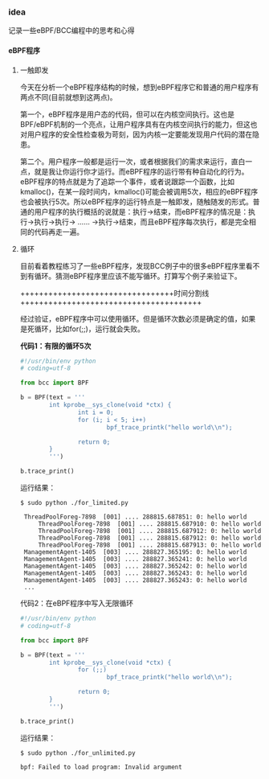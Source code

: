 ### idea

记录一些eBPF/BCC编程中的思考和心得

#### eBPF程序

1. 一触即发

   今天在分析一个eBPF程序结构的时候，想到eBPF程序它和普通的用户程序有两点不同(目前就想到这两点)。

   第一个，eBPF程序是用户态的代码，但可以在内核空间执行。这也是BPF/eBPF机制的一个亮点，让用户程序具有在内核空间执行的能力，但这也对用户程序的安全性检查极为苛刻，因为内核一定要能发现用户代码的潜在隐患。

   第二个。用户程序一般都是运行一次，或者根据我们的需求来运行，直白一点，就是我让你运行你才运行。而eBPF程序的运行带有种自动化的行为。eBPF程序的特点就是为了追踪一个事件，或者说跟踪一个函数，比如kmalloc()，在某一段时间内，kmalloc()可能会被调用5次，相应的eBPF程序也会被执行5次。所以eBPF程序的运行特点是一触即发，随触随发的形式。普通的用户程序的执行概括的说就是：执行->结束，而eBPF程序的情况是：执行->执行->执行-> …… ->执行->结束，而且eBPF程序每次执行，都是完全相同的代码再走一遍。

2. 循环

   目前看着教程练习了一些eBPF程序，发现BCC例子中的很多eBPF程序里看不到有循环。猜测eBPF程序里应该不能写循环。打算写个例子来验证下。

   +++++++++++++++++++++++++++++++++时间分割线+++++++++++++++++++++++++++++++++++++++

   经过验证，eBPF程序中可以使用循环。但是循环次数必须是确定的值，如果是死循环，比如for(;;)，运行就会失败。

   **代码1：有限的循环5次**

   ```python
   #!/usr/bin/env python
   # coding=utf-8
   
   from bcc import BPF
   
   b = BPF(text = '''
           int kprobe__sys_clone(void *ctx) {
                   int i = 0;
                   for (i; i < 5; i++)  
                           bpf_trace_printk("hello world\\n");
   
                   return 0;
           }
           ''')
   
   b.trace_print()
   
   ```

   运行结果：

   ```shell
   $ sudo python ./for_limited.py
   
   	ThreadPoolForeg-7898  [001] .... 288815.687851: 0: hello world
    	ThreadPoolForeg-7898  [001] .... 288815.687910: 0: hello world
    	ThreadPoolForeg-7898  [001] .... 288815.687912: 0: hello world
    	ThreadPoolForeg-7898  [001] .... 288815.687912: 0: hello world
    	ThreadPoolForeg-7898  [001] .... 288815.687913: 0: hello world
    ManagementAgent-1405  [003] .... 288827.365195: 0: hello world
    ManagementAgent-1405  [003] .... 288827.365241: 0: hello world
    ManagementAgent-1405  [003] .... 288827.365242: 0: hello world
    ManagementAgent-1405  [003] .... 288827.365243: 0: hello world
    ManagementAgent-1405  [003] .... 288827.365243: 0: hello world
    ...
   
   ```

   代码2：在eBPF程序中写入无限循环

   ```python
   #!/usr/bin/env python
   # coding=utf-8
   
   from bcc import BPF
   
   b = BPF(text = '''
           int kprobe__sys_clone(void *ctx) {
                   for (;;)  
                           bpf_trace_printk("hello world\\n");
   
                   return 0;
           }
           ''')
   
   b.trace_print()
   
   ```

   运行结果：

   ```shell
   $ sudo python ./for_unlimited.py
   
   bpf: Failed to load program: Invalid argument
   ```

   